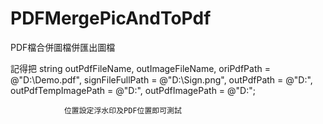 # PDFMergePicAndToPdf
PDF檔合併圖檔併匯出圖檔

記得把
 string outPdfFileName,
                outImageFileName,
                oriPdfPath = @"D:\Demo.pdf",
                signFileFullPath = @"D:\Sign.png",
                outPdfPath = @"D:\",
                outPdfTempImagePath = @"D:\",
                outPdfImagePath = @"D:\";
                
                位置設定浮水印及PDF位置即可測試
